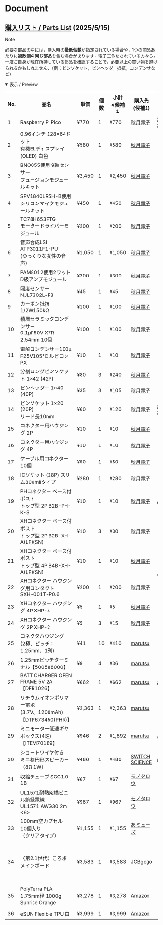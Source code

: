 # Document
## [購入リスト / Parts List](Parts-List_KOROBO_2-1.pdf) (2025/5/15)
> [!NOTE]
> 必要な部品の中には，購入時の**最低個数**が指定されている場合や，1つの商品あたりに**複数個の同じ部品**を含む場合があります．電子工作をされている方なら，一度ご自身が現在所持している部品を確認することで，必要以上の買い物を避けられるかもしれません．（例：ピンソケット，ピンヘッダ，抵抗，コンデンサなど）
<details open>
<summary>表示 / Preview</summary>
<table>
  <tr>
    <th style="text-align:center;">No.</th>
    <th style="text-align:center;">品名</th>
    <th style="text-align:center;">単価</th>
    <th style="text-align:center;">個数</th>
    <th style="text-align:center;">小計<br>※候補1</th>
    <th style="text-align:center;">購入先<br>(候補1)</th>
    <th style="text-align:center;">購入先<br>(候補2)</th>
    <th style="text-align:center;">備考</th>
  </tr>
  <tr>
    <td>1</td>
    <td>Raspberry Pi Pico</td>
    <td>¥770</td>
    <td>1</td>
    <td>¥770</td>
    <td><a href="https://akizukidenshi.com/catalog/g/g116132/">秋月電子</a></td>
    <td><a href="https://ssci.to/6900">SWITCH<br>SCIENCE</a></td>
    <td></td>
  </tr>
  <tr>
    <td>2</td>
    <td>0.96インチ 128×64ドット<br>有機ELディスプレイ(OLED) 白色</td>
    <td>¥580</td>
    <td>1</td>
    <td>¥580</td>
    <td><a href="https://akizukidenshi.com/catalog/g/g112031/">秋月電子</a></td>
    <td></td>
    <td></td>
  </tr>
  <tr>
    <td>3</td>
    <td>BNO055使用 9軸センサー<br>フュージョンモジュールキット</td>
    <td>¥2,450</td>
    <td>1</td>
    <td>¥2,450</td>
    <td><a href="https://akizukidenshi.com/catalog/g/g116996/">秋月電子</a></td>
    <td></td>
    <td></td>
  </tr>
  <tr>
    <td>4</td>
    <td>SPV1840LR5H-B使用<br>シリコンマイクモジュールキット</td>
    <td>¥450</td>
    <td>1</td>
    <td>¥450</td>
    <td><a href="https://akizukidenshi.com/catalog/g/g116573/">秋月電子</a></td>
    <td></td>
    <td></td>
  </tr>
  <tr>
    <td>5</td>
    <td>TC78H653FTG<br>モータードライバーモジュール</td>
    <td>¥200</td>
    <td>1</td>
    <td>¥200</td>
    <td><a href="https://akizukidenshi.com/catalog/g/g114746/">秋月電子</a></td>
    <td></td>
    <td></td>
  </tr>
  <tr>
    <td>6</td>
    <td>音声合成LSI ATP3011F1-PU<br>(ゆっくりな女性の音声)</td>
    <td>¥1,050</td>
    <td>1</td>
    <td>¥1,050</td>
    <td><a href="https://akizukidenshi.com/catalog/g/g106220/">秋月電子</a></td>
    <td></td>
    <td></td>
  </tr>
  <tr>
    <td>7</td>
    <td>PAM8012使用2ワット<br>D級アンプモジュール</td>
    <td>¥300</td>
    <td>1</td>
    <td>¥300</td>
    <td><a href="https://akizukidenshi.com/catalog/g/g108217/">秋月電子</a></td>
    <td></td>
    <td></td>
  </tr>
  <tr>
    <td>8</td>
    <td>照度センサー<br>NJL7302L-F3</td>
    <td>¥45</td>
    <td>1</td>
    <td>¥45</td>
    <td><a href="https://akizukidenshi.com/catalog/g/g108910/">秋月電子</a></td>
    <td></td>
    <td></td>
  </tr>
  <tr>
    <td>9</td>
    <td>カーボン抵抗 1/2W150kΩ</td>
    <td>¥100</td>
    <td>1</td>
    <td>¥100</td>
    <td><a href="https://akizukidenshi.com/catalog/g/g107855/">秋月電子</a></td>
    <td></td>
    <td></td>
  </tr>
  <tr>
    <td>10</td>
    <td>積層セラミックコンデンサー<br>0.1μF50V X7R 2.54mm 10個</td>
    <td>¥100</td>
    <td>1</td>
    <td>¥100</td>
    <td><a href="https://akizukidenshi.com/catalog/g/g113582/">秋月電子</a></td>
    <td></td>
    <td></td>
  </tr>
  <tr>
    <td>11</td>
    <td>電解コンデンサー100μ<br>F25V105℃ ルビコンPX</td>
    <td>¥10</td>
    <td>1</td>
    <td>¥10</td>
    <td><a href="https://akizukidenshi.com/catalog/g/g117877/">秋月電子</a></td>
    <td></td>
    <td></td>
  </tr>
  <tr>
    <td>12</td>
    <td>分割ロングピンソケット 1×42 (42P)</td>
    <td>¥80</td>
    <td>3</td>
    <td>¥240</td>
    <td><a href="https://akizukidenshi.com/catalog/g/g105779/">秋月電子</a></td>
    <td></td>
    <td></td>
  </tr>
  <tr>
    <td>13</td>
    <td>ピンヘッダー 1×40 (40P)</td>
    <td>¥35</td>
    <td>3</td>
    <td>¥105</td>
    <td><a href="https://akizukidenshi.com/catalog/g/g100167/">秋月電子</a></td>
    <td></td>
    <td></td>
  </tr>
  <tr>
    <td>14</td>
    <td>ピンソケット 1×20 (20P)<br>リード長10mm</td>
    <td>¥60</td>
    <td>2</td>
    <td>¥120</td>
    <td><a href="https://akizukidenshi.com/catalog/g/g118376/">秋月電子</a></td>
    <td><a href="https://ssci.to/8027">SWITCH<br>SCIENCE</a></td>
    <td></td>
  </tr>
  <tr>
    <td>15</td>
    <td>コネクター用ハウジング 2P</td>
    <td>¥10</td>
    <td>1</td>
    <td>¥10</td>
    <td><a href="https://akizukidenshi.com/catalog/g/g112151">秋月電子</a></td>
    <td></td>
    <td></td>
  </tr>
  <tr>
    <td>16</td>
    <td>コネクター用ハウジング 4P</td>
    <td>&yen;10</td>
    <td>1</td>
    <td>&yen;10</td>
    <td><a href="https://akizukidenshi.com/catalog/g/g112153/">秋月電子</a></td>
    <td><u></u></td>
    <td rowspan="2">
      ピンソケットでも対応できます．<br>
      ▼コネクター側だけ利用する手法もあります．<br>
      <a href="https://eleshop.jp/shop/g/gAAC41C/?srsltid=AfmBOoqFBb0585i-U3NJiWO_EpqYxHgdgGQ-2iUeOSxdOJOnOQ2duirH0ts">共立エレショップ</a>
    </td>
  </tr>
  <tr>
    <td>17</td>
    <td>ケーブル用コネクター 10個</td>
    <td>&yen;50</td>
    <td>1</td>
    <td>&yen;50</td>
    <td><a href="https://akizukidenshi.com/catalog/g/g112160">秋月電子</a></td>
    <td><u></u></td>
    <!-- 備考セルは上の行と結合しているため省略 -->
  </tr>
  <tr>
    <td>18</td>
    <td>ICソケット (28P) スリム300milタイプ</td>
    <td>&yen;280</td>
    <td>1</td>
    <td>&yen;280</td>
    <td><a href="https://akizukidenshi.com/catalog/g/g100013/">秋月電子</a></td>
    <td></td>
    <td></td>
  </tr>
  <tr>
    <td>19</td>
    <td>PHコネクター ベース付ポスト<br>トップ型 2P B2B-PH-K-S</td>
    <td>&yen;10</td>
    <td>1</td>
    <td>&yen;10</td>
    <td><a href="https://akizukidenshi.com/catalog/g/g112802/">秋月電子</a></td>
    <td><a href="https://www.amazon.co.jp/.../dp/B09F8WV2G6/">Amazon</a></td>
    <td rowspan="6">候補2のAmazonから購入したほうが，部品を紛失してもある程度予備を確保しつつ，専用ケースで保管できるため，扱いやすいかもです．</td>
  </tr>
  <tr>
    <td>20</td>
    <td>XHコネクター ベース付ポスト<br>トップ型 2P B2B-XH-A(LF)(SN)</td>
    <td>&yen;10</td>
    <td>3</td>
    <td>&yen;30</td>
    <td><a href="https://akizukidenshi.com/catalog/g/g112247/">秋月電子</a></td>
    <td rowspan="5"><a href="https://www.amazon.co.jp/">Amazon</a></td>
  </tr>
  <tr>
    <td>21</td>
    <td>XHコネクター ベース付ポスト<br>トップ型 4P B4B-XH-A(LF)(SN)</td>
    <td>&yen;10</td>
    <td>1</td>
    <td>&yen;10</td>
    <td><a href="https://akizukidenshi.com/catalog/g/g112249/">秋月電子</a></td>
  </tr>
  <tr>
    <td>22</td>
    <td>XHコネクター ハウジング用コンタクト<br>SXH-001T-P0.6</td>
    <td>&yen;200</td>
    <td>1</td>
    <td>&yen;200</td>
    <td><a href="https://akizukidenshi.com/catalog/g/g112265/">秋月電子</a></td>
  </tr>
  <tr>
    <td>23</td>
    <td>XHコネクター ハウジング 4P XHP-4</td>
    <td>&yen;5</td>
    <td>1</td>
    <td>&yen;5</td>
    <td><a href="https://akizukidenshi.com/catalog/g/g112257/">秋月電子</a></td>
  </tr>
  <tr>
    <td>24</td>
    <td>XHコネクター ハウジング 2P XHP-2</td>
    <td>&yen;5</td>
    <td>3</td>
    <td>&yen;15</td>
    <td><a href="https://akizukidenshi.com/catalog/g/g112255/">秋月電子</a></td>
  </tr>
  <tr>
    <td>25</td>
    <td>コネクタハウジング<br>(2極、ピッチ：1.25mm、1列)</td>
    <td>¥41</td>
    <td>10</td>
    <td>¥410</td>
    <td><a href="https://www.marutsu.co.jp/pc/i/2566668/">marutsu</a></td>
    <td><u></u></td>
    <!-- no.24 と no.25 の備考を結合 -->
    <td rowspan="2">
      No. 22, 23 のどちらかが在庫切れの場合，<br>
      ▼リンク先の商品で代用可能です．<br>
      <a href="https://www.marutsu.co.jp/pc/i/2231331/">代替リンク</a>
    </td>
  </tr>
  <tr>
    <td>26</td>
    <td>1.25mmピッチターミナル【500588000】</td>
    <td>¥9</td>
    <td>4</td>
    <td>¥36</td>
    <td><a href="https://www.marutsu.co.jp/pc/i/584344/">marutsu</a></td>
    <td></td>
    <!-- 備考セルは結合しているため省略 -->
  </tr>
  <tr>
    <td>27</td>
    <td>BATT CHARGER OPEN FRAME 5V 2A<br>【DFR1026】</td>
    <td>&yen;662</td>
    <td>1</td>
    <td>&yen;662</td>
    <td><a href="https://www.marutsu.co.jp/pc/i/43483335/">marutsu</a></td>
    <td><a href="https://www.aitendo.com/product/20089">aitendo</a></td>
    <td></td>
  </tr>
  <tr>
    <td>28</td>
    <td>リチウムイオンポリマー電池<br>(3.7V、1200mAh)【DTP673450(PHR)】</td>
    <td>&yen;2,363</td>
    <td>1</td>
    <td>&yen;2,363</td>
    <td><a href="https://www.marutsu.co.jp/pc/i/1634091/">marutsu</a></td>
    <td></td>
    <td></td>
  </tr>
  <tr>
    <td>29</td>
    <td>ミニモーター低速ギヤボックス(4速)<br>【ITEM70189】</td>
    <td>&yen;946</td>
    <td>2</td>
    <td>&yen;1,892</td>
    <td><a href="https://www.marutsu.co.jp/pc/i/159903/">marutsu</a></td>
    <td><a href="https://www.amazon.co.jp/.../dp/B002R0DQCU/">Amazon</a></td>
    <td></td>
  </tr>
  <tr>
    <td>30</td>
    <td>ショートワイヤ付き<br>ミニ楕円形スピーカー（8Ω 1W）</td>
    <td>&yen;486</td>
    <td>1</td>
    <td>&yen;486</td>
    <td><a href="https://ssci.to/5804">SWITCH<br>SCIENCE</a></td>
    <td><a href="https://www.marutsu.co.jp/pc/i/32844060/">marutsu</a></td>
    <td></td>
  </tr>
  <tr>
    <td>31</td>
    <td>収縮チューブ SCG1.0-1B</td>
    <td>&yen;67</td>
    <td>1</td>
    <td>&yen;67</td>
    <td><a href="https://www.monotaro.com/p/1838/1238/?t.q=%94M%88%B3%8Fk">モノタロウ</a></td>
    <td></td>
    <td></td>
  </tr>
  <tr>
    <td>32</td>
    <td>UL1571耐熱架橋ビニル絶縁電線<br>UL1571 AWG30 2m &lt;6&gt;</td>
    <td>&yen;967</td>
    <td>1</td>
    <td>&yen;967</td>
    <td><a href="https://www.monotaro.com/p/4486/8400/?t.q=awg30">モノタロウ</a></td>
    <td></td>
    <td></td>
  </tr>
  <tr>
    <td>33</td>
    <td>100mm空カプセル　10個入り<br>（クリアタイプ）</td>
    <td>&yen;1,155</td>
    <td>1</td>
    <td>&yen;1,155</td>
    <td><a href="https://www.a-muzu.com/category/EMPTY_CAPSULE_008/C0531.html">あミューズ</a></td>
    <td></td>
    <td>1体あたり1個です．．．あと9体</td>
  </tr>
  <tr>
    <td>34</td>
    <td>〈第2.1世代〉ころボ<br>メインボード</td>
    <td>&yen;3,583</td>
    <td>1</td>
    <td>&yen;3,583</td>
    <td>JCBgogo</td>
    <td></td>
    <td>
      基板費用＋輸送費（DHL）から算出．最低5枚から．<br>
      ▼調達困難な方向けに，印刷物の販売も実施中<br>
      <a href="https://korokoro-robot.booth.pm/items/6807081">https://korokoro-robot.booth.pm/items/6807081</a>
    </td>
  </tr>
  <tr>
    <td>35</td>
    <td>PolyTerra PLA 1.75mm径 1000g<br>Sunrise Orange</td>
    <td>&yen;3,278</td>
    <td>1</td>
    <td>&yen;3,278</td>
    <td><a href="https://www.amazon.co.jp/dp/B08QMXDTJL">Amazon</a></td>
    <td></td>
    <td rowspan="2">
      約50 [g]ずつ使用<br>
      ▼調達困難な方向けに，印刷物の販売も実施中<br>
      <a href="https://korokoro-robot.booth.pm/items/6812764">https://korokoro-robot.booth.pm/items/6812764</a>
    </td>
  </tr>
  <tr>
    <td>36</td>
    <td>eSUN Flexible TPU 白</td>
    <td>&yen;3,999</td>
    <td>1</td>
    <td>&yen;3,999</td>
    <td><a href="https://www.amazon.co.jp/eSUN-Flexible-3D...">Amazon</a></td>
    <td></td>
    <!-- 備考セルは上の行と結合しているため省略 -->
  </tr>
</table>

</details>
